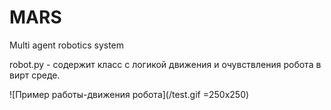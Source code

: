 # MARS
Multi agent robotics system 



robot.py - содержит класс с логикой движения и очувствления робота в вирт среде.

![Пример работы-движения робота](/test.gif =250x250)
